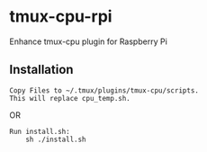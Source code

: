 # tmux-cpu-rpi
Enhance tmux-cpu plugin for Raspberry Pi

## Installation

	Copy Files to ~/.tmux/plugins/tmux-cpu/scripts.
	This will replace cpu_temp.sh.

OR

	Run install.sh:
		sh ./install.sh
